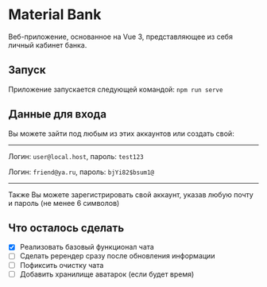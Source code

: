 # Material Bank
Веб-приложение, основанное на Vue 3, представляющее из себя личный кабинет банка.

## Запуск
Приложение запускается следующей командой:
`npm run serve`

## Данные для входа
Вы можете зайти под любым из этих аккаунтов или создать свой:
***
Логин: `user@local.host`, пароль: `test123`

Логин: `friend@ya.ru`, пароль: `bjYi82$bsum1@`
***

Также Вы можете зарегистрировать свой аккаунт, указав любую почту и пароль (не менее 6 символов)
## Что осталось сделать
- [x] Реализовать базовый функционал чата
- [ ] Сделать ререндер сразу после обновления информации
- [ ] Пофиксить очистку чата
- [ ] Добавить хранилище аватарок (если будет время)
